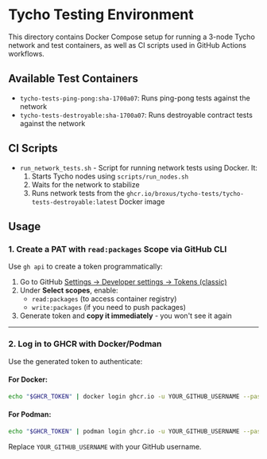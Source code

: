# Tycho Testing Environment

This directory contains Docker Compose setup for running a 3-node Tycho network
and test containers, as well as CI scripts used in GitHub Actions workflows.

## Available Test Containers

- `tycho-tests-ping-pong:sha-1700a07`: Runs ping-pong tests against the network
- `tycho-tests-destroyable:sha-1700a07`: Runs destroyable contract tests against
  the network

## CI Scripts

- `run_network_tests.sh` - Script for running network tests using Docker. It:
  1. Starts Tycho nodes using `scripts/run_nodes.sh`
  2. Waits for the network to stabilize
  3. Runs network tests from the `ghcr.io/broxus/tycho-tests/tycho-tests-destroyable:latest` Docker image

## Usage

### 1. **Create a PAT with `read:packages` Scope via GitHub CLI**

Use `gh api` to create a token programmatically:

1. Go to
   GitHub [Settings → Developer settings → Tokens (classic)](https://github.com/settings/tokens/new)
2. Under **Select scopes**, enable:
    - `read:packages` (to access container registry)
    - `write:packages` (if you need to push packages)
3. Generate token and **copy it immediately** - you won't see it again

---

### 2. **Log in to GHCR with Docker/Podman**

Use the generated token to authenticate:

#### For **Docker**:

```bash
echo "$GHCR_TOKEN" | docker login ghcr.io -u YOUR_GITHUB_USERNAME --password-stdin
```

#### For **Podman**:

```bash
echo "$GHCR_TOKEN" | podman login ghcr.io -u YOUR_GITHUB_USERNAME --password-stdin
```

Replace `YOUR_GITHUB_USERNAME` with your GitHub username.
